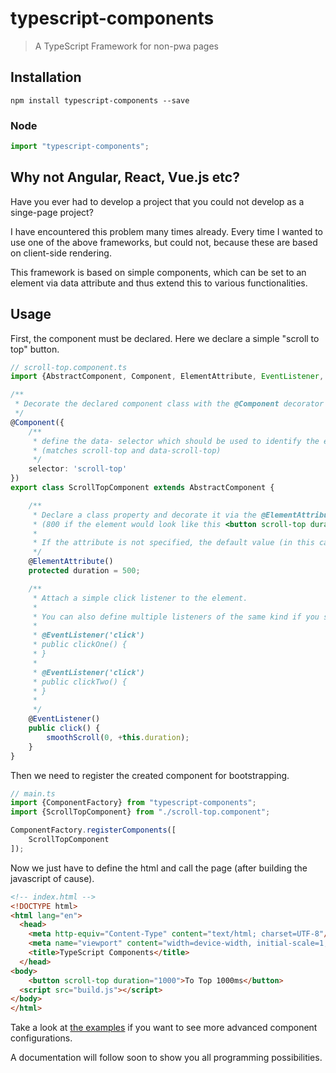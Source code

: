 # typescript-components

> A TypeScript Framework for non-pwa pages

## Installation

```
npm install typescript-components --save
```

### Node

```typescript
import "typescript-components";
```

## Why not Angular, React, Vue.js etc?


Have you ever had to develop a project that you could not develop as a singe-page project?


I have encountered this problem many times already. Every time I wanted to use one of the above frameworks, but could not, because these are based on client-side rendering.

This framework is based on simple components, which can be set to an element via data attribute and thus extend this to various functionalities.


## Usage

First, the component must be declared. Here we declare a simple "scroll to top" button.

```typescript
// scroll-top.component.ts
import {AbstractComponent, Component, ElementAttribute, EventListener, smoothScroll} from "typescript-components";

/**
 * Decorate the declared component class with the @Component decorator (the magic happens here)
 */
@Component({
	/**
	 * define the data- selector which should be used to identify the element
	 * (matches scroll-top and data-scroll-top)
	 */
	selector: 'scroll-top'
})
export class ScrollTopComponent extends AbstractComponent {

	/**
	 * Declare a class property and decorate it via the @ElementAttribute decorator which automatically retrieves the attribute value of the element on page load.
	 * (800 if the element would look like this <button scroll-top duration="800">To top!</button>)
	 *
	 * If the attribute is not specified, the default value (in this case 500) is used
	 */
	@ElementAttribute()
	protected duration = 500;

	/**
	 * Attach a simple click listener to the element.
	 *
	 * You can also define multiple listeners of the same kind if you specify the listener name as first argument for the @EventListener decorator like:
	 *
	 * @EventListener('click')
	 * public clickOne() {
	 * }
	 *
	 * @EventListener('click')
	 * public clickTwo() {
	 * }
	 *
	 */
	@EventListener()
	public click() {
		smoothScroll(0, +this.duration);
	}
}
```

Then we need to register the created component for bootstrapping.

```typescript
// main.ts
import {ComponentFactory} from "typescript-components";
import {ScrollTopComponent} from "./scroll-top.component";

ComponentFactory.registerComponents([
	ScrollTopComponent
]);
```

Now we just have to define the html and call the page (after building the javascript of cause).

```html
<!-- index.html -->
<!DOCTYPE html>
<html lang="en">
  <head>
    <meta http-equiv="Content-Type" content="text/html; charset=UTF-8"/>
    <meta name="viewport" content="width=device-width, initial-scale=1, maximum-scale=1.0, user-scalable=no"/>
    <title>TypeScript Components</title>
  </head>
<body>
	<button scroll-top duration="1000">To Top 1000ms</button>
  <script src="build.js"></script>
</body>
</html>
```

Take a look at [the examples](https://github.com/Nano1237/typescript-components/tree/master/examples) if you want to see more advanced component configurations.

A documentation will follow soon to show you all programming possibilities.